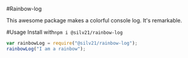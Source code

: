 #Rainbow-log

This awesome package makes a colorful console log. It's remarkable.

#Usage
Install with`npm i @silv21/rainbow-log`

```javascript
var rainbowLog = require("@silv21/rainbow-log");
rainbowLog("I am a rainbow");

